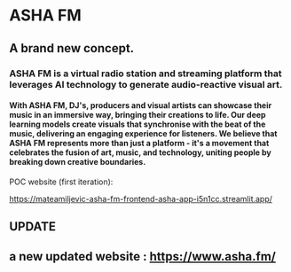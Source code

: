 # ASHA FM

## A brand new concept.

### ASHA FM is a virtual radio station and streaming platform that leverages AI technology to generate audio-reactive visual art.
#### With ASHA FM, DJ's, producers and visual artists can showcase their music in an immersive way, bringing their creations to life. Our deep learning models create visuals that synchronise with the beat of the music, delivering an engaging experience for listeners. We believe that ASHA FM represents more than just a platform - it's a movement that celebrates the fusion of art, music, and technology, uniting people by breaking down creative boundaries. 

POC website (first iteration):

https://mateamiljevic-asha-fm-frontend-asha-app-i5n1cc.streamlit.app/
## UPDATE
## a new updated website : https://www.asha.fm/
